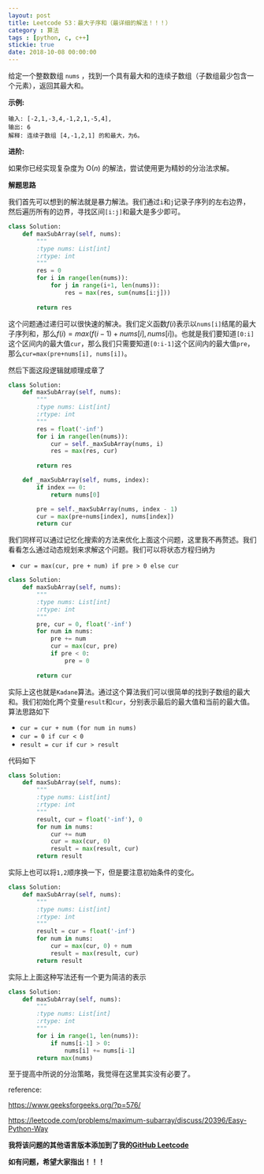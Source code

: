 ```yaml
---
layout: post
title: Leetcode 53：最大子序和（最详细的解法！！！）
category : 算法
tags : [python, c, c++]
stickie: true
date: 2018-10-08 00:00:00
---
```


给定一个整数数组 `nums` ，找到一个具有最大和的连续子数组（子数组最少包含一个元素），返回其最大和。

**示例:**

```
输入: [-2,1,-3,4,-1,2,1,-5,4],
输出: 6
解释: 连续子数组 [4,-1,2,1] 的和最大，为6。
```

**进阶:**

如果你已经实现复杂度为 O(*n*) 的解法，尝试使用更为精妙的分治法求解。

**解题思路**

我们首先可以想到的解法就是暴力解法。我们通过`i`和`j`记录子序列的左右边界，然后遍历所有的边界，寻找区间`[i:j]`和最大是多少即可。

```python
class Solution:
    def maxSubArray(self, nums):
        """
        :type nums: List[int]
        :rtype: int
        """
        res = 0
        for i in range(len(nums)):
            for j in range(i+1, len(nums)):
                res = max(res, sum(nums[i:j]))
                
        return res
```

这个问题通过递归可以很快速的解决。我们定义函数$f(i)$表示以`nums[i]`结尾的最大子序列和，那么$f(i)=max(f(i-1)+nums[i], nums[i])$。也就是我们要知道`[0:i]`这个区间内的最大值`cur`，那么我们只需要知道`[0:i-1]`这个区间内的最大值`pre`，那么`cur=max(pre+nums[i], nums[i])`。

然后下面这段逻辑就顺理成章了

```python
class Solution:
    def maxSubArray(self, nums):
        """
        :type nums: List[int]
        :rtype: int
        """
        res = float('-inf')
        for i in range(len(nums)):
            cur = self._maxSubArray(nums, i)
            res = max(res, cur)
            
        return res

    def _maxSubArray(self, nums, index):
        if index == 0:
            return nums[0]

        pre = self._maxSubArray(nums, index - 1)
        cur = max(pre+nums[index], nums[index])
        return cur
```

我们同样可以通过记忆化搜索的方法来优化上面这个问题，这里我不再赘述。我们看看怎么通过动态规划来求解这个问题。我们可以将状态方程归纳为

- `cur = max(cur, pre + num) if pre > 0 else cur`

```python
class Solution:
    def maxSubArray(self, nums):
        """
        :type nums: List[int]
        :rtype: int
        """
        pre, cur = 0, float('-inf')
        for num in nums:
            pre += num
            cur = max(cur, pre)
            if pre < 0:
                pre = 0
                
        return cur
```

实际上这也就是`Kadane`算法。通过这个算法我们可以很简单的找到子数组的最大和。我们初始化两个变量`result`和`cur`，分别表示最后的最大值和当前的最大值。算法思路如下

- `cur = cur + num (for num in nums)`
- `cur = 0 if cur < 0`
- `result = cur if cur > result` 

代码如下

```python
class Solution:
    def maxSubArray(self, nums):
        """
        :type nums: List[int]
        :rtype: int
        """
        result, cur = float('-inf'), 0
        for num in nums:
            cur += num
            cur = max(cur, 0)
            result = max(result, cur)
        return result
```

实际上也可以将`1,2`顺序换一下，但是要注意初始条件的变化。

```python
class Solution:
    def maxSubArray(self, nums):
        """
        :type nums: List[int]
        :rtype: int
        """
        result = cur = float('-inf')
        for num in nums:
            cur = max(cur, 0) + num
            result = max(result, cur)
        return result
```

实际上上面这种写法还有一个更为简洁的表示

```python
class Solution:
    def maxSubArray(self, nums):
        """
        :type nums: List[int]
        :rtype: int
        """
        for i in range(1, len(nums)):
            if nums[i-1] > 0:
                nums[i] += nums[i-1]
        return max(nums)
```

至于提高中所说的分治策略，我觉得在这里其实没有必要了。

reference:

https://www.geeksforgeeks.org/?p=576/

https://leetcode.com/problems/maximum-subarray/discuss/20396/Easy-Python-Way

**我将该问题的其他语言版本添加到了我的[GitHub Leetcode](https://github.com/luliyucoordinate/Leetcode)**

**如有问题，希望大家指出！！！**